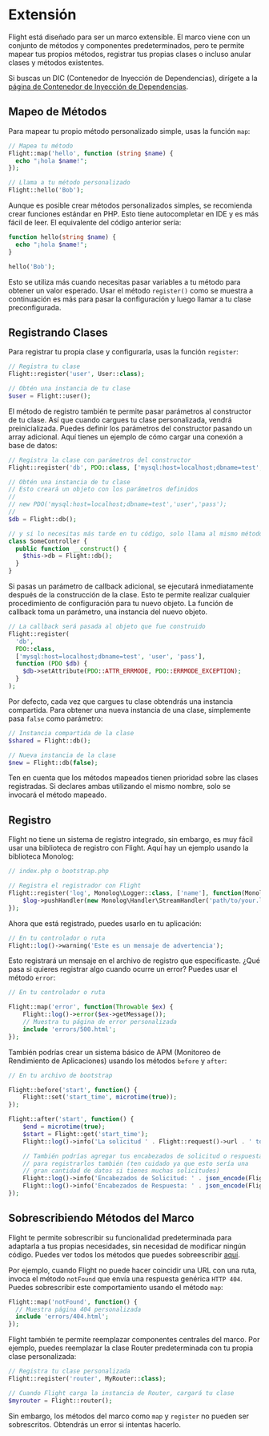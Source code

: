 # Extensión

Flight está diseñado para ser un marco extensible. El marco viene con un conjunto
de métodos y componentes predeterminados, pero te permite mapear tus propios métodos,
registrar tus propias clases o incluso anular clases y métodos existentes.

Si buscas un DIC (Contenedor de Inyección de Dependencias), dirígete a la
[página de Contenedor de Inyección de Dependencias](dependency-injection-container).

## Mapeo de Métodos

Para mapear tu propio método personalizado simple, usas la función `map`:

```php
// Mapea tu método
Flight::map('hello', function (string $name) {
  echo "¡hola $name!";
});

// Llama a tu método personalizado
Flight::hello('Bob');
```

Aunque es posible crear métodos personalizados simples, se recomienda crear
funciones estándar en PHP. Esto tiene autocompletar en IDE y es más fácil de leer.
El equivalente del código anterior sería:

```php
function hello(string $name) {
  echo "¡hola $name!";
}

hello('Bob');
```

Esto se utiliza más cuando necesitas pasar variables a tu método para obtener un valor
esperado. Usar el método `register()` como se muestra a continuación es más para pasar
la configuración y luego llamar a tu clase preconfigurada.

## Registrando Clases

Para registrar tu propia clase y configurarla, usas la función `register`:

```php
// Registra tu clase
Flight::register('user', User::class);

// Obtén una instancia de tu clase
$user = Flight::user();
```

El método de registro también te permite pasar parámetros al constructor de tu clase.
Así que cuando cargues tu clase personalizada, vendrá preinicializada.
Puedes definir los parámetros del constructor pasando un array adicional.
Aquí tienes un ejemplo de cómo cargar una conexión a base de datos:

```php
// Registra la clase con parámetros del constructor
Flight::register('db', PDO::class, ['mysql:host=localhost;dbname=test', 'user', 'pass']);

// Obtén una instancia de tu clase
// Esto creará un objeto con los parámetros definidos
//
// new PDO('mysql:host=localhost;dbname=test','user','pass');
//
$db = Flight::db();

// y si lo necesitas más tarde en tu código, solo llama al mismo método nuevamente
class SomeController {
  public function __construct() {
	$this->db = Flight::db();
  }
}
```

Si pasas un parámetro de callback adicional, se ejecutará inmediatamente
después de la construcción de la clase. Esto te permite realizar cualquier procedimiento
de configuración para tu nuevo objeto. La función de callback toma un parámetro, una instancia
del nuevo objeto.

```php
// La callback será pasada al objeto que fue construido
Flight::register(
  'db',
  PDO::class,
  ['mysql:host=localhost;dbname=test', 'user', 'pass'],
  function (PDO $db) {
    $db->setAttribute(PDO::ATTR_ERRMODE, PDO::ERRMODE_EXCEPTION);
  }
);
```

Por defecto, cada vez que cargues tu clase obtendrás una instancia compartida.
Para obtener una nueva instancia de una clase, simplemente pasa `false` como parámetro:

```php
// Instancia compartida de la clase
$shared = Flight::db();

// Nueva instancia de la clase
$new = Flight::db(false);
```

Ten en cuenta que los métodos mapeados tienen prioridad sobre las clases registradas. Si
declares ambas utilizando el mismo nombre, solo se invocará el método mapeado.

## Registro

Flight no tiene un sistema de registro integrado, sin embargo, es muy fácil
usar una biblioteca de registro con Flight. Aquí hay un ejemplo usando la
biblioteca Monolog:

```php
// index.php o bootstrap.php

// Registra el registrador con Flight
Flight::register('log', Monolog\Logger::class, ['name'], function(Monolog\Logger $log) {
    $log->pushHandler(new Monolog\Handler\StreamHandler('path/to/your.log', Monolog\Logger::WARNING));
});
```

Ahora que está registrado, puedes usarlo en tu aplicación:

```php
// En tu controlador o ruta
Flight::log()->warning('Este es un mensaje de advertencia');
```

Esto registrará un mensaje en el archivo de registro que especificaste. ¿Qué pasa si quieres registrar algo cuando ocurre un error? Puedes usar el método `error`:

```php
// En tu controlador o ruta

Flight::map('error', function(Throwable $ex) {
	Flight::log()->error($ex->getMessage());
	// Muestra tu página de error personalizada
	include 'errors/500.html';
});
```

También podrías crear un sistema básico de APM (Monitoreo de Rendimiento de Aplicaciones)
usando los métodos `before` y `after`:

```php
// En tu archivo de bootstrap

Flight::before('start', function() {
	Flight::set('start_time', microtime(true));
});

Flight::after('start', function() {
	$end = microtime(true);
	$start = Flight::get('start_time');
	Flight::log()->info('La solicitud ' . Flight::request()->url . ' tomó ' . round($end - $start, 4) . ' segundos');

	// También podrías agregar tus encabezados de solicitud o respuesta
	// para registrarlos también (ten cuidado ya que esto sería una
	// gran cantidad de datos si tienes muchas solicitudes)
	Flight::log()->info('Encabezados de Solicitud: ' . json_encode(Flight::request()->headers));
	Flight::log()->info('Encabezados de Respuesta: ' . json_encode(Flight::response()->headers));
});
```

## Sobrescribiendo Métodos del Marco

Flight te permite sobrescribir su funcionalidad predeterminada para adaptarla a tus propias necesidades,
sin necesidad de modificar ningún código. Puedes ver todos los métodos que puedes sobreescribir [aquí](/learn/api).

Por ejemplo, cuando Flight no puede hacer coincidir una URL con una ruta, invoca el método `notFound`
que envía una respuesta genérica `HTTP 404`. Puedes sobrescribir este comportamiento
usando el método `map`:

```php
Flight::map('notFound', function() {
  // Muestra página 404 personalizada
  include 'errors/404.html';
});
```

Flight también te permite reemplazar componentes centrales del marco.
Por ejemplo, puedes reemplazar la clase Router predeterminada con tu propia clase personalizada:

```php
// Registra tu clase personalizada
Flight::register('router', MyRouter::class);

// Cuando Flight carga la instancia de Router, cargará tu clase
$myrouter = Flight::router();
```

Sin embargo, los métodos del marco como `map` y `register` no pueden ser sobrescritos. Obtendrás un error si intentas hacerlo.